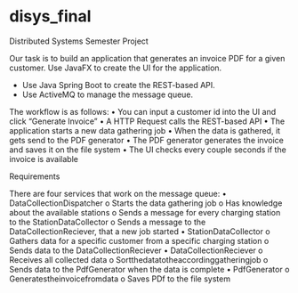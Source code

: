 # disys_final
Distributed Systems Semester Project


Our task is to build an application that generates an invoice PDF for a given customer. Use JavaFX to create the UI for the application.

- Use Java Spring Boot to create the REST-based API.
- Use ActiveMQ to manage the message queue.

The workflow is as follows:
• You can input a customer id into the UI and click “Generate Invoice”
• A HTTP Request calls the REST-based API
• The application starts a new data gathering job
• When the data is gathered, it gets send to the PDF generator
• The PDF generator generates the invoice and saves it on the file system
• The UI checks every couple seconds if the invoice is available

Requirements

There are four services that work on the message queue:
• DataCollectionDispatcher
o Starts the data gathering job
o Has knowledge about the available stations
o Sends a message for every charging station to the StationDataCollector o Sends a message to the DataCollectionReciever, that a new job started
• StationDataCollector
o Gathers data for a specific customer from a specific charging station o Sends data to the DataCollectionReciever
• DataCollectionReciever
o Receives all collected data
o Sortthedatatotheaccordinggatheringjob
o Sends data to the PdfGenerator when the data is complete • PdfGenerator
o Generatestheinvoicefromdata o Saves PDf to the file system
